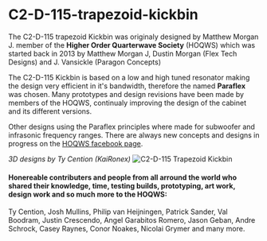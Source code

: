 # C2-D-115-trapezoid-kickbin


The C2-D-115 trapezoid Kickbin was originaly designed by Matthew Morgan J. member of the **Higher Order Quarterwave Society** (HOQWS) which was started back in 2013 by Matthew Morgan J, Dustin Morgan (Flex Tech Designs) and J. Vansickle (Paragon Concepts) 

The C2-D-115 Kickbin is based on a low and high tuned resonator making the design very efficient in it's bandwidth, therefore the named **Paraflex** was chosen. Many prototypes and design revisions have been made by members of the HOQWS, continualy improving the design of the cabinet and its different versions.

Other designs using the Paraflex principles where made for subwoofer and infrasonic frequency ranges. There are always new concepts and designs in progress on the [HOQWS facebook page](https://www.facebook.com/groups/bassaz/). 


*3D designs by Ty Cention (KaiRonex)*
![C2-D-115 Trapezoid Kickbin](https://github.com/High-Order-Quarterwave-Society/C2-D-115-trapezoid-kickbin/blob/master/C2-D-115-trapezoid-kickbin.jpg)


 #### Honereable contributers and people from all arround the world who shared their knowledge, time, testing builds, prototyping, art work, design work and so much more to the HOQWS:
Ty Cention, Josh Mullins, Philip van Heijningen, Patrick Sander, Val Boodram, Justin Crescendo, Angel Garabitos Romero, Jason Geban, Andre Schrock, Casey Raynes, Conor Noakes, Nicolai Grymer and many more.
